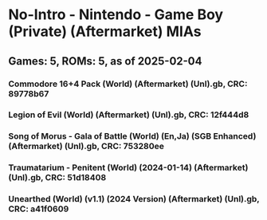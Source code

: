 # No-Intro - Nintendo - Game Boy (Private) (Aftermarket) MIAs
## Games: 5, ROMs: 5, as of 2025-02-04
### Commodore 16+4 Pack (World) (Aftermarket) (Unl).gb, CRC: 89778b67
### Legion of Evil (World) (Aftermarket) (Unl).gb, CRC: 12f444d8
### Song of Morus - Gala of Battle (World) (En,Ja) (SGB Enhanced) (Aftermarket) (Unl).gb, CRC: 753280ee
### Traumatarium - Penitent (World) (2024-01-14) (Aftermarket) (Unl).gb, CRC: 51d18408
### Unearthed (World) (v1.1) (2024 Version) (Aftermarket) (Unl).gb, CRC: a41f0609
